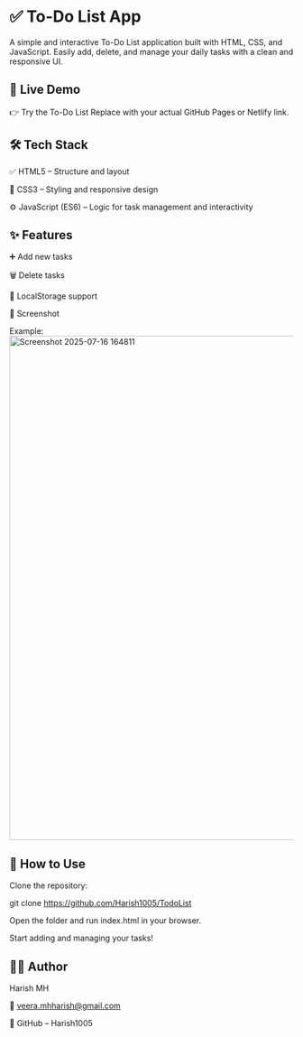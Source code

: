 # ✅ To-Do List App
A simple and interactive To-Do List application built with HTML, CSS, and JavaScript. Easily add, delete, and manage your daily tasks with a clean and responsive UI.

## 🔗 Live Demo
👉 Try the To-Do List
Replace with your actual GitHub Pages or Netlify link.

## 🛠️ Tech Stack
✅ HTML5 – Structure and layout

🎨 CSS3 – Styling and responsive design

⚙️ JavaScript (ES6) – Logic for task management and interactivity

## ✨ Features
➕ Add new tasks

🗑️ Delete tasks

💾 LocalStorage support


📸 Screenshot

Example:
<img width="1872" height="894" alt="Screenshot 2025-07-16 164811" src="https://github.com/user-attachments/assets/83b00bfd-3f43-46d4-a5a7-8b2827c39727" />


## 📖 How to Use
Clone the repository:

git clone https://github.com/Harish1005/TodoList

Open the folder and run index.html in your browser.

Start adding and managing your tasks!

## 👨‍💻 Author
Harish MH

📧 veera.mhharish@gmail.com

🔗 GitHub – Harish1005
